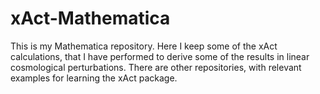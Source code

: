 # xAct-Mathematica
This is my Mathematica repository. Here I keep some of the xAct calculations, that I have performed to derive some of the results in linear cosmological perturbations. There are other repositories, with relevant examples for learning the xAct package.
